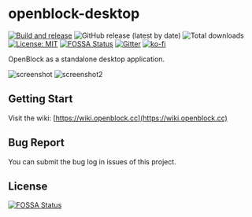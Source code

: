 # openblock-desktop

[![Build and release](https://github.com/openblockcc/openblock-desktop/actions/workflows/build-and-release.yml/badge.svg)](https://github.com/openblockcc/openblock-desktop/actions/workflows/build-and-release.yml)
![GitHub release (latest by date)](https://img.shields.io/github/v/release/openblockcc/openblock-desktop)
![Total downloads](https://img.shields.io/github/downloads/openblockcc/openblock-desktop/total)
[![License: MIT](https://img.shields.io/badge/License-MIT-yellow.svg)](https://opensource.org/licenses/MIT)
[![FOSSA Status](https://app.fossa.com/api/projects/git%2Bgithub.com%2Fopenblockcc%2Fopenblock-desktop.svg?type=shield)](https://app.fossa.com/projects/git%2Bgithub.com%2Fopenblockcc%2Fopenblock-desktop?ref=badge_shield)
[![Gitter](https://badges.gitter.im/openblockcc/community.svg)](https://gitter.im/openblockcc/community?utm_source=badge&utm_medium=badge&utm_campaign=pr-badge)
[![ko-fi](https://img.shields.io/badge/donate-sponsors-ea4aaa.svg?logo=ko-fi)](https://ko-fi.com/X8X66DATO)

OpenBlock as a standalone desktop application.

![screenshot](./doc/screenshot.png)
![screenshot2](./doc/screenshot2.png)

## Getting Start

Visit the wiki: [https://wiki.openblock.cc](https://wiki.openblock.cc)


## Bug Report

You can submit the bug log in issues of this project.


## License
[![FOSSA Status](https://app.fossa.com/api/projects/git%2Bgithub.com%2Fopenblockcc%2Fopenblock-desktop.svg?type=large)](https://app.fossa.com/projects/git%2Bgithub.com%2Fopenblockcc%2Fopenblock-desktop?ref=badge_large)
